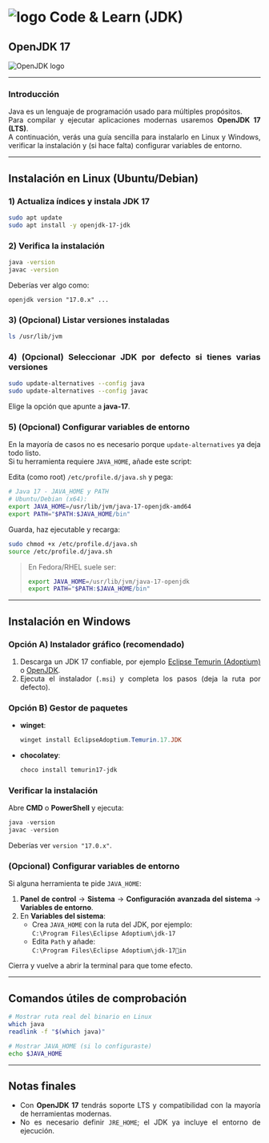 <div align="justify">

# ![logo](../../../images/coding-book.png) Code & Learn (JDK)

## OpenJDK 17

![OpenJDK logo](images/open-jdk-logo.png)

---

### Introducción

Java es un lenguaje de programación usado para múltiples propósitos.  
Para compilar y ejecutar aplicaciones modernas usaremos **OpenJDK 17 (LTS)**.  
A continuación, verás una guía sencilla para instalarlo en Linux y Windows, verificar la instalación y (si hace falta) configurar variables de entorno.

---

## Instalación en Linux (Ubuntu/Debian)

### 1) Actualiza índices y instala JDK 17

```bash
sudo apt update
sudo apt install -y openjdk-17-jdk
```

### 2) Verifica la instalación

```bash
java -version
javac -version
```

Deberías ver algo como:
```
openjdk version "17.0.x" ...
```

### 3) (Opcional) Listar versiones instaladas

```bash
ls /usr/lib/jvm
```

### 4) (Opcional) Seleccionar JDK por defecto si tienes varias versiones

```bash
sudo update-alternatives --config java
sudo update-alternatives --config javac
```

Elige la opción que apunte a **java-17**.

### 5) (Opcional) Configurar variables de entorno

En la mayoría de casos no es necesario porque `update-alternatives` ya deja todo listo.  
Si tu herramienta requiere `JAVA_HOME`, añade este script:

Edita (como root) `/etc/profile.d/java.sh` y pega:

```bash
# Java 17 - JAVA_HOME y PATH
# Ubuntu/Debian (x64):
export JAVA_HOME=/usr/lib/jvm/java-17-openjdk-amd64
export PATH="$PATH:$JAVA_HOME/bin"
```

Guarda, haz ejecutable y recarga:

```bash
sudo chmod +x /etc/profile.d/java.sh
source /etc/profile.d/java.sh
```

> En Fedora/RHEL suele ser:
> ```bash
> export JAVA_HOME=/usr/lib/jvm/java-17-openjdk
> export PATH="$PATH:$JAVA_HOME/bin"
> ```

---

## Instalación en Windows

### Opción A) Instalador gráfico (recomendado)

1. Descarga un JDK 17 confiable, por ejemplo [Eclipse Temurin (Adoptium)](https://adoptium.net/) o [OpenJDK](https://jdk.java.net/17/).
2. Ejecuta el instalador (`.msi`) y completa los pasos (deja la ruta por defecto).

### Opción B) Gestor de paquetes

- **winget**:
  ```powershell
  winget install EclipseAdoptium.Temurin.17.JDK
  ```
- **chocolatey**:
  ```powershell
  choco install temurin17-jdk
  ```

### Verificar la instalación

Abre **CMD** o **PowerShell** y ejecuta:

```powershell
java -version
javac -version
```

Deberías ver `version "17.0.x"`.

### (Opcional) Configurar variables de entorno

Si alguna herramienta te pide `JAVA_HOME`:

1. **Panel de control** → **Sistema** → **Configuración avanzada del sistema** → **Variables de entorno**.
2. En **Variables del sistema**:
   - Crea `JAVA_HOME` con la ruta del JDK, por ejemplo:  
     `C:\Program Files\Eclipse Adoptium\jdk-17`
   - Edita `Path` y añade:  
     `C:\Program Files\Eclipse Adoptium\jdk-17in`

Cierra y vuelve a abrir la terminal para que tome efecto.

---

## Comandos útiles de comprobación

```bash
# Mostrar ruta real del binario en Linux
which java
readlink -f "$(which java)"

# Mostrar JAVA_HOME (si lo configuraste)
echo $JAVA_HOME
```

---

## Notas finales

- Con **OpenJDK 17** tendrás soporte LTS y compatibilidad con la mayoría de herramientas modernas.
- No es necesario definir `JRE_HOME`; el JDK ya incluye el entorno de ejecución.


</div>